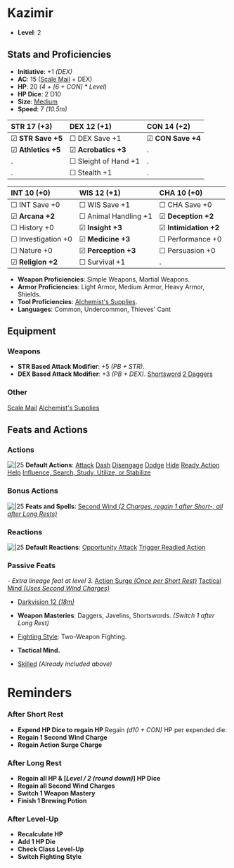 # Kazimir
- **Level**: 2
## Stats and Proficiencies
- **Initiative**: +1 *(DEX)*
- **AC**: 15 ([Scale Mail](dm/items.md#scale-mail) + DEX)
- **HP**: 20 *(4 + [6 + CON] * Level)*
- **HP Dice**: 2 D10
- **Size**: [Medium](game_rules.md#advanced-rules#creature-sizes)
- **Speed**: 7 *(10.5m)*

| STR 17 (+3)        | DEX 12 (+1)          | CON 14 (+2)       |
| :----------------- | :------------------- | :---------------- |
| ☑ **STR Save +5**  | ☐ DEX Save +1        | ☑ **CON Save +4** |
| ☑ **Athletics +5** | ☑ **Acrobatics +3**  | .                |
| .                  | ☐ Sleight of Hand +1 | .                 |
| .                  | ☐ Stealth +1         | .                 |


| INT 10 (+0)        | WIS 12 (+1)          | CHA 10 (+0)        |
| :----------------- | :------------------- | :----------------- |
| ☐ INT Save +0      | ☐ WIS Save +1        | ☐ CHA Save +0      |
| ☑ **Arcana +2**    | ☐ Animal Handling +1 | ☑ **Deception +2** |
| ☐ History +0       | ☑ **Insight +3**     | ☑ **Intimidation +2**  |
| ☐ Investigation +0 | ☑ **Medicine +3**    | ☐ Performance +0   |
| ☐ Nature +0        | ☑ **Perception +3**  | ☐ Persuasion +0    |
| ☑ **Religion +2**  | ☐ Survival +1        | .                  |

- **Weapon Proficiencies**: Simple Weapons, Martial Weapons.
- **Armor Proficiencies**: Light Armor, Medium Armor, Heavy Armor, Shields.
- **Tool Proficiencies**: [Alchemist's Supplies](dm/items.md#alchemists-supplies).
- **Languages**: Common, Undercommon, Thieves' Cant

## Equipment
### Weapons
- **STR Based Attack Modifier**: +5 *(PB + STR)*.
- **DEX Based Attack Modifier**: +3 *(PB + DEX)*.
  [Shortsword](dm/items.md#shortsword)
  [2 Daggers](dm/items.md#dagger)
### Other
  [Scale Mail](dm/items.md#scale-mail)
  [Alchemist's Supplies](dm/items.md#alchemists-supplies)

## Feats and Actions
### Actions
![\|25](https://bg3.wiki/w/images/f/f2/Action_Icon.png) **Default Actions**: 
  [Attack](game_rules.md#turn-based-play#attack)
  [Dash](game_rules.md#turn-based-play#dash)
  [Disengage](game_rules.md#turn-based-play#disengage)
  [Dodge](game_rules.md#turn-based-play#dodge)
  [Hide](game_rules.md#turn-based-play#hide)
  [Ready Action](game_rules.md#turn-based-play#ready-action)
  [Help](game_rules.md#turn-based-play#help)
  [Influence, Search, Study, Utilize, or Stabilize](game_rules.md#turn-based-play#influence-search-study-utilize-or-stabilize)

### Bonus Actions
![\|25](https://bg3.wiki/w/images/c/c9/Bonus_Action_Icon.png) **Feats and Spells**:
  [Second Wind *(2 Charges, regain 1 after Short-, all after Long Rests)*](./../feats.md#second-wind)

### Reactions
![\|25](https://bg3.wiki/w/images/c/c1/Reaction_Icon.png) **Default Reactions**: 
  [Opportunity Attack](game_rules.md#turn-based-play#opportunity-attack)
  [Trigger Readied Action](game_rules.md#turn-based-play#trigger-readied-action)

### Passive Feats
*- Extra lineage feat at level 3.*
  [Action Surge *(Once per Short Rest)*](./../feats.md#action-surge)
  [Tactical Mind *(Uses Second Wind Charges)*](./../feats.md#tactical-mind)

- [Darkvision 12 *(18m)*](./../game_rules.md#advanced-rules#darkvision)
- **Weapon Masteries**: Daggers, Javelins, Shortswords. *(Switch 1 after Long Rest)*
- [Fighting Style](./../feats.md#fighting-style): Two-Weapon Fighting.


- **Tactical Mind.** 

- [Skilled](./../feats.md#skilled) *(Already included above)*

# Reminders
### After Short Rest
- **Expend HP Dice to regain HP**
  Regain *(d10 + CON)* HP per expended die.
- **Regain 1 Second Wind Charge**
- **Regain Action Surge Charge**

### After Long Rest
- **Regain all HP & [*Level / 2 (round down)*] HP Dice**
- **Regain all Second Wind Charges**
- **Switch 1 Weapon Mastery**
- **Finish 1 Brewing Potion**

### After Level-Up
- **Recalculate HP**
- **Add 1 HP Die**
- **Check Class Level-Up**
- **Switch Fighting Style**